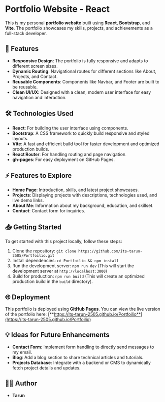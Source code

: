 # Portfolio Website - React

This is my personal **portfolio website** built using **React**, **Bootstrap**, and **Vite**. The portfolio showcases my skills, projects, and achievements as a full-stack developer.

## 🚀 Features

- **Responsive Design**: The portfolio is fully responsive and adapts to different screen sizes.
- **Dynamic Routing**: Navigational routes for different sections like About, Projects, and Contact.
- **Reusable Components**: Components like Navbar, and Footer are built to be reusable.
- **Clean UI/UX**: Designed with a clean, modern user interface for easy navigation and interaction.

## 🛠 Technologies Used

- **React**: For building the user interface using components.
- **Bootstrap**: A CSS framework to quickly build responsive and styled layouts.
- **Vite**: A fast and efficient build tool for faster development and optimized production builds.
- **React Router**: For handling routing and page navigation.
- **gh-pages**: For easy deployment on GitHub Pages.

## ⚡ Features to Explore

- **Home Page**: Introduction, skills, and latest project showcases.
- **Projects**: Displaying projects with descriptions, technologies used, and live demo links.
- **About Me**: Information about my background, education, and skillset.
- **Contact**: Contact form for inquiries.

## 📥 Getting Started
To get started with this project locally, follow these steps:
1. Clone the repository: `git clone https://github.com/its-tarun-2505/Portfoilio.git`
2. Install dependencies: `cd Portfoilio && npm install`
3. Run the development server: `npm run dev` (This will start the development server at `http://localhost:3000`)
4. Build for production: `npm run build` (This will create an optimized production build in the `build` directory).

## 🌐 Deployment
This portfolio is deployed using **GitHub Pages**. You can view the live version of the portfolio here: [**https://its-tarun-2505.github.io/Portfoilio**](https://its-tarun-2505.github.io/Portfoilio)

## 💡 Ideas for Future Enhancements
- **Contact Form**: Implement form handling to directly send messages to my email.
- **Blog**: Add a blog section to share technical articles and tutorials.
- **Projects Database**: Integrate with a backend or CMS to dynamically fetch project details and updates.

## 👨‍💻 Author
- **Tarun**

